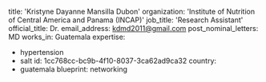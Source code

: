 title: 'Kristyne Dayanne Mansilla Dubon'
organization: 'Institute of Nutrition of Central America and Panama (INCAP)'
job_title: 'Research Assistant'
official_title: Dr.
email_address: kdmd2011@gmail.com
post_nominal_letters: MD
works_in: Guatemala
expertise:
  - hypertension
  - salt
id: 1cc768cc-bc9b-4f10-8037-3ca62ad9ca32
country:
  - guatemala
blueprint: networking
